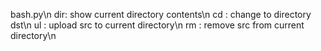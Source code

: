 bash.py\n
dir: show current directory contents\n
cd <dst>: change to directory dst\n
ul <src>: upload src to current directory\n
rm <src>: remove src from current directory\n
